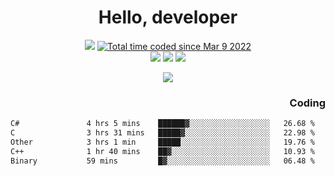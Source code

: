 # <div align='center' >Hello, developer</div>

<div align='center'>
  <a ><img src="https://img.shields.io/badge/dynamic/json?url=https%3A%2F%2Fapi.swo.moe%2Fstats%2Fgithub%2FFree-Aaron-Li&query=count&color=181717&label=GitHub&labelColor=282c34&logo=github&suffix=+follows&cacheSeconds=3600"></a>
  <a href="https://wakatime.com/@fe40087f-8eae-48dc-9950-ad0633db1591"><img src="https://wakatime.com/badge/user/fe40087f-8eae-48dc-9950-ad0633db1591.svg" alt="Total time coded since Mar 9 2022" /></a>
</div>
<div align='center'>
  <a><img src="https://img.shields.io/badge/c%2Fc%2B%2B%2Fc%23-%2375664d"></a> 
  <a><img src="https://img.shields.io/badge/Kotlin%20-%20%2375664D"></a> 
  <a><img src="https://img.shields.io/badge/Shell-75664D"></a> 
</div>

<p align="center">
  <img src="https://readme-typing-svg.demolab.com/?lines=你好!+开发者;Hello!+ developer&font=Fira%20Code&center=true&width=380&height=50&duration=4000&pause=1000">
</p>


<div align='right'>
  <h3>Coding</h3>
</div>

<!--START_SECTION:waka-->

```txt
C#               4 hrs 5 mins    ██████▓░░░░░░░░░░░░░░░░░░   26.68 %
C                3 hrs 31 mins   █████▓░░░░░░░░░░░░░░░░░░░   22.98 %
Other            3 hrs 1 min     █████░░░░░░░░░░░░░░░░░░░░   19.76 %
C++              1 hr 40 mins    ██▓░░░░░░░░░░░░░░░░░░░░░░   10.93 %
Binary           59 mins         █▓░░░░░░░░░░░░░░░░░░░░░░░   06.48 %
```

<!--END_SECTION:waka-->




